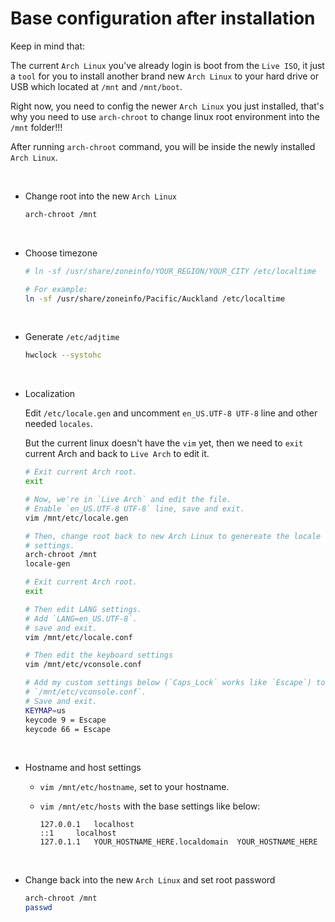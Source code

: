 # Base configuration after installation

Keep in mind that:

The current `Arch Linux` you've already login is boot from the `Live ISO`, 
it just a `tool` for you to install another brand new `Arch Linux` to your hard drive or USB which located at `/mnt` and `/mnt/boot`.

Right now, you need to config the newer `Arch Linux` you just installed, that's why you need to use `arch-chroot` to change linux root environment into the `/mnt` folder!!!

After running `arch-chroot` command, you will be inside the newly installed `Arch Linux`.

</br>

- Change root into the new `Arch Linux`

    ```bash
    arch-chroot /mnt
    ```

</br>

- Choose timezone

    ```bash
    # ln -sf /usr/share/zoneinfo/YOUR_REGION/YOUR_CITY /etc/localtime

    # For example:
    ln -sf /usr/share/zoneinfo/Pacific/Auckland /etc/localtime
    ```

</br>

- Generate `/etc/adjtime`

    ```bash
    hwclock --systohc
    ```

</br>

- Localization

    Edit `/etc/locale.gen` and uncomment `en_US.UTF-8 UTF-8` line  and other needed `locales`.

    But the current linux doesn't have the `vim` yet, then we need to `exit` current Arch and back to `Live Arch` to edit it.

    ```bash
    # Exit current Arch root.
    exit

    # Now, we're in `Live Arch` and edit the file. 
    # Enable `en_US.UTF-8 UTF-8` line, save and exit.
    vim /mnt/etc/locale.gen

    # Then, change root back to new Arch Linux to genereate the locale 
    # settings.
    arch-chroot /mnt
    locale-gen

    # Exit current Arch root.
    exit

    # Then edit LANG settings. 
    # Add `LANG=en_US.UTF-8`.
    # save and exit.
    vim /mnt/etc/locale.conf

    # Then edit the keyboard settings
    vim /mnt/etc/vconsole.conf

    # Add my custom settings below (`Caps_Lock` works like `Escape`) to
    # `/mnt/etc/vconsole.conf`.
    # Save and exit.
    KEYMAP=us
    keycode 9 = Escape
    keycode 66 = Escape
    ```

</br>

- Hostname and host settings
    - `vim /mnt/etc/hostname`, set to your hostname.
    
    - `vim /mnt/etc/hosts` with the base settings like below:

        ```
        127.0.0.1	localhost
        ::1		localhost
        127.0.1.1	YOUR_HOSTNAME_HERE.localdomain	YOUR_HOSTNAME_HERE
        ```

</br>

- Change back into the new `Arch Linux` and set root password

    ```bash
    arch-chroot /mnt
    passwd
    ```

